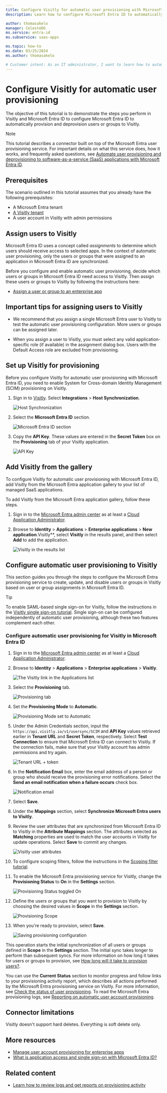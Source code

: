 ```yaml
---
title: Configure Visitly for automatic user provisioning with Microsoft Entra ID
description: Learn how to configure Microsoft Entra ID to automatically provision and deprovision user accounts to Visitly.

author: thomasakelo
manager: CelesteDG
ms.service: entra-id
ms.subservice: saas-apps

ms.topic: how-to
ms.date: 03/25/2024
ms.author: thomasakelo

# Customer intent: As an IT administrator, I want to learn how to automatically provision and deprovision user accounts from Microsoft Entra ID to Visitly so that I can streamline the user management process and ensure that users have the appropriate access to Visitly.
---
```


# Configure Visitly for automatic user provisioning

The objective of this tutorial is to demonstrate the steps you perform in Visitly and Microsoft Entra ID to configure Microsoft Entra ID to automatically provision and deprovision users or groups to Visitly.

> [!NOTE]
> This tutorial describes a connector built on top of the Microsoft Entra user provisioning service. For important details on what this service does, how it works, and frequently asked questions, see [Automate user provisioning and deprovisioning to software-as-a-service (SaaS) applications with Microsoft Entra ID](~/identity/app-provisioning/user-provisioning.md).
>

## Prerequisites

The scenario outlined in this tutorial assumes that you already have the following prerequisites:

* A Microsoft Entra tenant
* [A Visitly tenant](https://www.visitly.io/pricing/)
* A user account in Visitly with admin permissions

## Assign users to Visitly 

Microsoft Entra ID uses a concept called *assignments* to determine which users should receive access to selected apps. In the context of automatic user provisioning, only the users or groups that were assigned to an application in Microsoft Entra ID are synchronized.

Before you configure and enable automatic user provisioning, decide which users or groups in Microsoft Entra ID need access to Visitly. Then assign these users or groups to Visitly by following the instructions here:
* [Assign a user or group to an enterprise app](~/identity/enterprise-apps/assign-user-or-group-access-portal.md)

## Important tips for assigning users to Visitly 

* We recommend that you assign a single Microsoft Entra user to Visitly to test the automatic user provisioning configuration. More users or groups can be assigned later.

* When you assign a user to Visitly, you must select any valid application-specific role (if available) in the assignment dialog box. Users with the Default Access role are excluded from provisioning.

## Set up Visitly for provisioning

Before you configure Visitly for automatic user provisioning with Microsoft Entra ID, you need to enable System for Cross-domain Identity Management (SCIM) provisioning on Visitly.

1. Sign in to [Visitly](https://app.visitly.io/login). Select **Integrations** > **Host Synchronization**.

	![Host Synchronization](media/Visitly-provisioning-tutorial/login.png)

2. Select the **Microsoft Entra ID** section.

	![Microsoft Entra ID section](media/Visitly-provisioning-tutorial/integration.png)

3. Copy the **API Key**. These values are entered in the **Secret Token** box on the **Provisioning** tab of your Visitly application.

	![API Key](media/Visitly-provisioning-tutorial/token.png)


## Add Visitly from the gallery

To configure Visitly for automatic user provisioning with Microsoft Entra ID, add Visitly from the Microsoft Entra application gallery to your list of managed SaaS applications.

To add Visitly from the Microsoft Entra application gallery, follow these steps.

1. Sign in to the [Microsoft Entra admin center](https://entra.microsoft.com) as at least a [Cloud Application Administrator](~/identity/role-based-access-control/permissions-reference.md#cloud-application-administrator).
1. Browse to **Identity** > **Applications** > **Enterprise applications** > **New application**.Visitly**, select **Visitly** in the results panel, and then select **Add** to add the application.

	![Visitly in the results list](common/search-new-app.png)

## Configure automatic user provisioning to Visitly 

This section guides you through the steps to configure the Microsoft Entra provisioning service to create, update, and disable users or groups in Visitly based on user or group assignments in Microsoft Entra ID.

> [!TIP]
> To enable SAML-based single sign-on for Visitly, follow the instructions in the [Visitly single sign-on tutorial](Visitly-tutorial.md). Single sign-on can be configured independently of automatic user provisioning, although these two features complement each other.

<a name='configure-automatic-user-provisioning-for-visitly-in-azure-ad'></a>

### Configure automatic user provisioning for Visitly in Microsoft Entra ID

1. Sign in to the [Microsoft Entra admin center](https://entra.microsoft.com) as at least a [Cloud Application Administrator](~/identity/role-based-access-control/permissions-reference.md#cloud-application-administrator).
1. Browse to **Identity** > **Applications** > **Enterprise applications** > **Visitly**.

	![The Visitly link in the Applications list](common/all-applications.png)

3. Select the **Provisioning** tab.

	![Provisioning tab](common/provisioning.png)

4. Set the **Provisioning Mode** to **Automatic**.

	![Provisioning Mode set to Automatic](common/provisioning-automatic.png)

5. Under the Admin Credentials section, input the `https://api.visitly.io/v1/usersync/SCIM` and **API Key** values retrieved earlier in **Tenant URL** and **Secret Token**, respectively. Select **Test Connection** to ensure that Microsoft Entra ID can connect to Visitly. If the connection fails, make sure that your Visitly account has admin permissions and try again.

	![Tenant URL + token](common/provisioning-testconnection-tenanturltoken.png)

6. In the **Notification Email** box, enter the email address of a person or group who should receive the provisioning error notifications. Select the **Send an email notification when a failure occurs** check box.

	![Notification email](common/provisioning-notification-email.png)

7. Select **Save**.

8. Under the **Mappings** section, select **Synchronize Microsoft Entra users to Visitly**.

9. Review the user attributes that are synchronized from Microsoft Entra ID to Visitly in the **Attribute Mappings** section. The attributes selected as **Matching** properties are used to match the user accounts in Visitly for update operations. Select **Save** to commit any changes.

	![Visitly user attributes](media/visitly-provisioning-tutorial/userattribute.png)

10. To configure scoping filters, follow the instructions in the [Scoping filter tutorial](~/identity/app-provisioning/define-conditional-rules-for-provisioning-user-accounts.md).

11. To enable the Microsoft Entra provisioning service for Visitly, change the **Provisioning Status** to **On** in the **Settings** section.

	![Provisioning Status toggled On](common/provisioning-toggle-on.png)

12. Define the users or groups that you want to provision to Visitly by choosing the desired values in **Scope** in the **Settings** section.

	![Provisioning Scope](common/provisioning-scope.png)

13. When you're ready to provision, select **Save**.

	![Saving provisioning configuration](common/provisioning-configuration-save.png)

This operation starts the initial synchronization of all users or groups defined in **Scope** in the **Settings** section. The initial sync takes longer to perform than subsequent syncs. For more information on how long it takes for users or groups to provision, see [How long will it take to provision users?](~/identity/app-provisioning/application-provisioning-when-will-provisioning-finish-specific-user.md#how-long-will-it-take-to-provision-users).

You can use the **Current Status** section to monitor progress and follow links to your provisioning activity report, which describes all actions performed by the Microsoft Entra provisioning service on Visitly. For more information, see [Check the status of user provisioning](~/identity/app-provisioning/application-provisioning-when-will-provisioning-finish-specific-user.md). To read the Microsoft Entra provisioning logs, see [Reporting on automatic user account provisioning](~/identity/app-provisioning/check-status-user-account-provisioning.md).

## Connector limitations

Visitly doesn't support hard deletes. Everything is soft delete only.

## More resources

* [Manage user account provisioning for enterprise apps](~/identity/app-provisioning/configure-automatic-user-provisioning-portal.md)
* [What is application access and single sign-on with Microsoft Entra ID?](~/identity/enterprise-apps/what-is-single-sign-on.md)

## Related content

* [Learn how to review logs and get reports on provisioning activity](~/identity/app-provisioning/check-status-user-account-provisioning.md)
